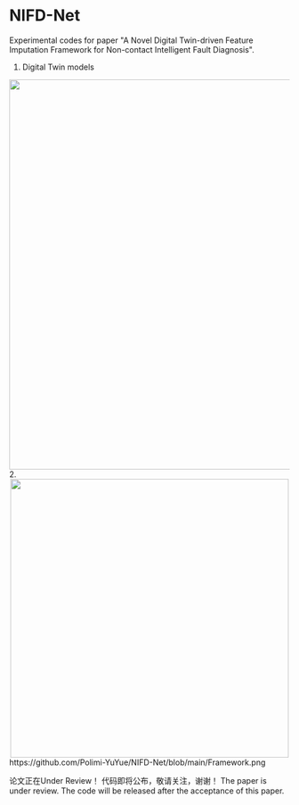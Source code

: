 # NIFD-Net
Experimental codes for paper "A Novel Digital Twin-driven Feature Imputation Framework for Non-contact Intelligent Fault Diagnosis".

1. Digital Twin models
<div align=center>
<img src="https://github.com/Polimi-YuYue/NIFD-Net/blob/main/Nonlinear%20dynamic%20model%20of%20rolling%20bearing.png" width="700px">
</div>
2.
<div align=center>
<img src="https://github.com/Polimi-YuYue/NIFD-Net/blob/main/Framework.png" width="500px">
</div>
https://github.com/Polimi-YuYue/NIFD-Net/blob/main/Framework.png

论文正在Under Review！ 代码即将公布，敬请关注，谢谢！ The paper is under review. The code will be released after the acceptance of this paper.

